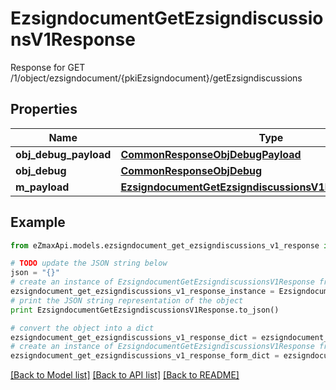 # EzsigndocumentGetEzsigndiscussionsV1Response

Response for GET /1/object/ezsigndocument/{pkiEzsigndocument}/getEzsigndiscussions

## Properties

Name | Type | Description | Notes
------------ | ------------- | ------------- | -------------
**obj_debug_payload** | [**CommonResponseObjDebugPayload**](CommonResponseObjDebugPayload.md) |  | 
**obj_debug** | [**CommonResponseObjDebug**](CommonResponseObjDebug.md) |  | [optional] 
**m_payload** | [**EzsigndocumentGetEzsigndiscussionsV1ResponseMPayload**](EzsigndocumentGetEzsigndiscussionsV1ResponseMPayload.md) |  | 

## Example

```python
from eZmaxApi.models.ezsigndocument_get_ezsigndiscussions_v1_response import EzsigndocumentGetEzsigndiscussionsV1Response

# TODO update the JSON string below
json = "{}"
# create an instance of EzsigndocumentGetEzsigndiscussionsV1Response from a JSON string
ezsigndocument_get_ezsigndiscussions_v1_response_instance = EzsigndocumentGetEzsigndiscussionsV1Response.from_json(json)
# print the JSON string representation of the object
print EzsigndocumentGetEzsigndiscussionsV1Response.to_json()

# convert the object into a dict
ezsigndocument_get_ezsigndiscussions_v1_response_dict = ezsigndocument_get_ezsigndiscussions_v1_response_instance.to_dict()
# create an instance of EzsigndocumentGetEzsigndiscussionsV1Response from a dict
ezsigndocument_get_ezsigndiscussions_v1_response_form_dict = ezsigndocument_get_ezsigndiscussions_v1_response.from_dict(ezsigndocument_get_ezsigndiscussions_v1_response_dict)
```
[[Back to Model list]](../README.md#documentation-for-models) [[Back to API list]](../README.md#documentation-for-api-endpoints) [[Back to README]](../README.md)



